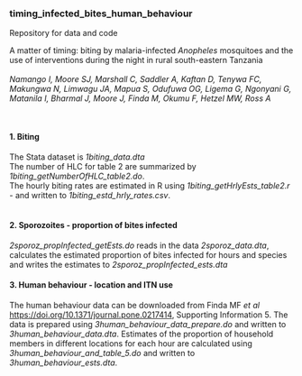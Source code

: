 ### timing_infected_bites_human_behaviour

Repository for data and code

A matter of timing: biting by malaria-infected <em>Anopheles</em> mosquitoes and the use of interventions during the night in rural south-eastern Tanzania <br><br>
<em>Namango I, Moore SJ, Marshall C, Saddler A, Kaftan D, Tenywa FC, Makungwa N, Limwagu JA, Mapua S, Odufuwa OG, Ligema G, Ngonyani G, Matanila I, Bharmal J, Moore J, Finda M, Okumu F, Hetzel MW, Ross A</em>

<br>

#### 1. Biting

The Stata dataset is <em>1biting_data.dta</em> <br>
The number of HLC for table 2 are summarized by <em>1biting_getNumberOfHLC_table2.do</em>.<br>
The hourly biting rates are estimated in R using <em>1biting_getHrlyEsts_table2.r</em> - and written to <em>1biting_estd_hrly_rates.csv</em>.<br><br>


#### 2. Sporozoites - proportion of bites infected

<em>2sporoz_propInfected_getEsts.do</em> reads in the data <em>2sporoz_data.dta</em>, calculates the estimated proportion of bites infected for hours and species and writes the estimates to <em>2sporoz_propInfected_ests.dta</em>


#### 3. Human behaviour - location and ITN use

The human behaviour data can be downloaded from Finda MF <em>et al</em> https://doi.org/10.1371/journal.pone.0217414,  Supporting Information 5.
The data is prepared using <em>3human_behaviour_data_prepare.do</em> and written to <em>3human_behaviour_data.dta</em>.
Estimates of the proportion of household members in different locations for each hour are calculated using <em>3human_behaviour_and_table_5.do</em> and written to <em>3human_behaviour_ests.dta</em>.















